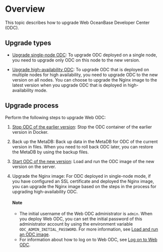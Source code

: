 # Overview

This topic describes how to upgrade Web OceanBase Developer Center (ODC).

## Upgrade types

- [Upgrade single-node ODC](310.upgrade-single-node-odc.md): To upgrade ODC deployed on a single node, you need to upgrade only ODC on this node to the new version.

- [Upgrade high-availability ODC](410.upgrade-high-availability-odc.md): To upgrade ODC that is deployed on multiple nodes for high availability, you need to upgrade ODC to the new version on all nodes. You can choose to upgrade the Nginx image to the latest version when you upgrade ODC that is deployed in high-availability mode.

## Upgrade process

Perform the following steps to upgrade Web ODC:

1. [Stop ODC of the earlier version](../1200.upgrade-guide/310.upgrade-single-node-odc.md): Stop the ODC container of the earlier version in Docker.

2. Back up the MetaDB: Back up data in the MetaDB for ODC of the current version in files. When you need to roll back ODC later, you can restore the MetaDB by using the backup files.

3. [Start ODC of the new version](../1200.upgrade-guide/410.upgrade-high-availability-odc.md): Load and run the ODC image of the new version on the server.

4. Upgrade the Nginx image: For ODC deployed in single-node mode, if you have configured an SSL certificate and deployed the Nginx image, you can upgrade the Nginx image based on the steps in the process for upgrading high-availability ODC.

   <main id="notice" type='explain'>
     <h4>Note</h4>
     <ul>
     <li>The initial username of the Web ODC administrator is <code>admin</code>. When you deploy Web ODC, you can set the initial password of this administrator account by using the environment variable <code>ODC_ADMIN_INITIAL_PASSWORD</code>. For more information, see <a href="../1200.upgrade-guide/310.upgrade-single-node-odc.md">Load and run an ODC image</a>. </li>
     <li>For information about how to log on to Web ODC, see <a href="../300.quickstart/200.web-odc-quickstart/200.quickstart-deployment-odc.md">Log on to Web ODC</a>. </li>
     </ul>
   </main>



